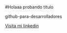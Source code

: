 #Holaaa probando titulo

github-para-desarrolladores


[Visita mi linkedin](https://www.linkedin.com/in/jorgedhernandezc/)
